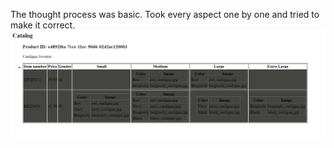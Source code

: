 The thought process was basic. Took every aspect one by one and tried to make it correct.
![imageinfo](assignment_output.png)